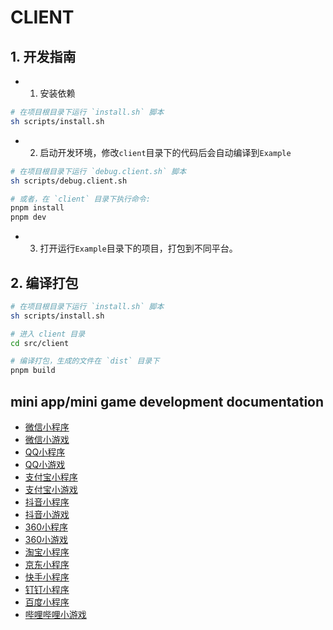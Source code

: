 # CLIENT

## 1. 开发指南
- 1. 安装依赖
```bash
# 在项目根目录下运行 `install.sh` 脚本
sh scripts/install.sh
```
- 2. 启动开发环境，修改`client`目录下的代码后会自动编译到`Example`
```bash
# 在项目根目录下运行 `debug.client.sh` 脚本
sh scripts/debug.client.sh

# 或者，在 `client` 目录下执行命令:
pnpm install
pnpm dev
```
- 3. 打开运行`Example`目录下的项目，打包到不同平台。

## 2. 编译打包
```bash
# 在项目根目录下运行 `install.sh` 脚本
sh scripts/install.sh

# 进入 client 目录
cd src/client

# 编译打包，生成的文件在 `dist` 目录下
pnpm build
```

## mini app/mini game development documentation

- [微信小程序](https://developers.weixin.qq.com/miniprogram/dev/api/)
- [微信小游戏](https://developers.weixin.qq.com/minigame/dev/api/)
- [QQ小程序](https://q.qq.com/wiki/develop/miniprogram/API/)
- [QQ小游戏](https://q.qq.com/wiki/develop/game/API/)
- [支付宝小程序](https://opendocs.alipay.com/mini/api)
- [支付宝小游戏](https://opendocs.alipay.com/mini-game/08uvoz?pathHash=4f723567)
- [抖音小程序](https://developer.open-douyin.com/docs/resource/zh-CN/mini-app/develop/api/overview)
- [抖音小游戏](https://developer.open-douyin.com/docs/resource/zh-CN/mini-game/develop/api/overview)
- [360小程序](https://mp.360.cn/doc/miniprogram/dev/#/8a9a7356fbb45799a2db9e27784bc63a)
- [360小游戏](https://mp.360.cn/doc/minigame/dev/#/230dc2a66686dc6154f15c3a770c0f7e)
- [淘宝小程序](https://open.taobao.com/v2/doc?spm=a219a.7629140.0.0.a4cf75fejLDZL1#/abilityToOpen?treeId=776&docType=20&docId=957)
- [京东小程序](https://mp-docs.jd.com/doc/dev/api/-1)
- [快手小程序](https://mp.kuaishou.com/docs/develop/api-next/ad/ks.createRewardedVideoAd.html)
- [钉钉小程序](https://open.dingtalk.com/document/orgapp/mini-program-jsapi-overview)
- [百度小程序](https://smartprogram.baidu.com/docs/develop/api/apilist/)
- [哔哩哔哩小游戏](https://miniapp.bilibili.com/small-game-doc/api/intro/)
